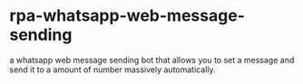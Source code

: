 # rpa-whatsapp-web-message-sending
 a whatsapp web message sending bot that allows you to set a message and send it to a amount of number massively automatically.

